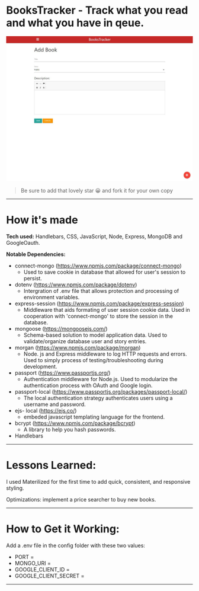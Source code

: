 # BooksTracker - Track what you read and what you have in qeue.

![refImage](public/booktracker.JPG)

> Be sure to add that lovely star 😀 and fork it for your own copy

---

# How it's made

**Tech used:** Handlebars, CSS, JavaScript, Node, Express, MongoDB and GoogleOauth.

**Notable Dependencies:**

* connect-mongo (https://www.npmjs.com/package/connect-mongo)
   - Used to save cookie in database that allowed for user's session to persist.
* dotenv (https://www.npmjs.com/package/dotenv)
   - Intergration of .env file that allows protection and processing of environment variables.
* express-session (https://www.npmjs.com/package/express-session)
   - Middleware that aids formating of user session cookie data. Used in cooperation with 'connect-mongo' to store the session in the database.
* mongoose (https://mongoosejs.com/)
   - Schema-based solution to model application data. Used to validate/organize database user and story entries.
* morgan (https://www.npmjs.com/package/morgan)
   - Node. js and Express middleware to log HTTP requests and errors. Used to simply process of testing/troubleshooting during development.
* passport (https://www.passportjs.org/)
   - Authentication middleware for Node.js. Used to modularize the authentication process with OAuth and Google login.
* passport-local (https://www.passportjs.org/packages/passport-local/)
   - The local authentication strategy authenticates users using a username and password.
* ejs- local (https://ejs.co/)
   - embeded javascript templating language for the frontend.
* bcrypt (https://www.npmjs.com/package/bcrypt)
   - A library to help you hash passwords.
* Handlebars

---

# Lessons Learned:

I used Materilized for the first time to add quick, consistent, and responsive styling.

Optimizations: implement a price searcher to buy new books.  

---

# How to Get it Working:

Add a .env file in the config folder with these two values:
* PORT = 
* MONGO_URI = 
* GOOGLE_CLIENT_ID = 
* GOOGLE_CLIENT_SECRET =
---
